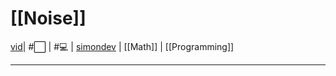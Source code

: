 # [[Noise]]
[vid](https://www.youtube.com/watch?v=jtABrURpEc8)| #⬜ | #💻 | [simondev](https://www.youtube.com/watch?v=sChQCdbLdHE) | [[Math]] | [[Programming]]
___